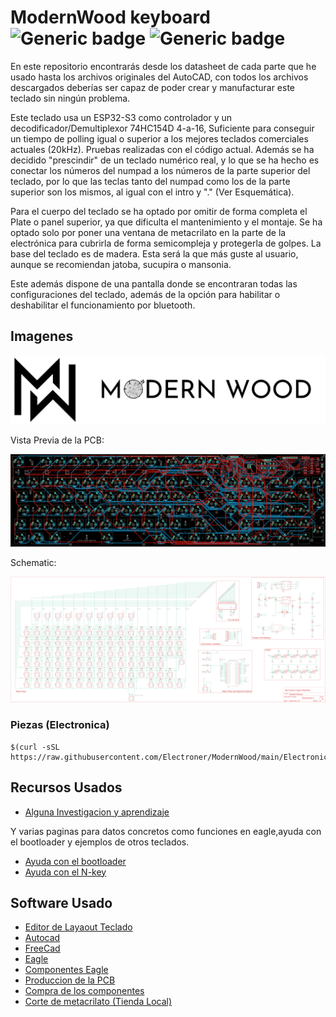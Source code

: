 # ModernWood keyboard ![Generic badge](https://img.shields.io/badge/Version-b2.0-brightgreen.svg) ![Generic badge](https://img.shields.io/github/last-commit/Electroner/ModernWood)


En este repositorio encontrarás desde los datasheet de cada parte que he usado hasta los archivos originales del AutoCAD, con todos los archivos descargados deberías ser capaz de poder crear y manufacturar este teclado sin ningún problema.

Este teclado usa un ESP32-S3 como controlador y un decodificador/Demultiplexor 74HC154D 4-a-16, Suficiente para conseguir un tiempo de polling igual o superior a los mejores teclados comerciales actuales (20kHz). Pruebas realizadas con el código actual. Además se ha decidido "prescindir" de un teclado numérico real, y lo que se ha hecho es conectar los números del numpad a los números de la parte superior del teclado, por lo que las teclas tanto del numpad como los de la parte superior son los mismos, al igual con el intro y "." (Ver Esquemática).

Para el cuerpo del teclado se ha optado por omitir de forma completa el Plate o panel superior, ya que dificulta el mantenimiento y el montaje. Se ha optado solo por poner una ventana de metacrilato en la parte de la electrónica para cubrirla de forma semicompleja y protegerla de golpes. La base del teclado es de madera. Esta será la que más guste al usuario, aunque se recomiendan jatoba, sucupira o mansonia.

Este además dispone de una pantalla donde se encontraran todas las configuraciones del teclado, además de la opción para habilitar o deshabilitar el funcionamiento por bluetooth.

## Imagenes

![TECLADO](https://github.com/Electroner/ModernWood/blob/main/Images/ModernLogo.png)

Vista Previa de la PCB:

![PLANO](https://github.com/Electroner/ModernWood/blob/main/Images/PCB/Board.png)

Schematic:

![PLANO](https://github.com/Electroner/ModernWood/blob/main/Images/PCB/Schematic.png)

### Piezas (Electronica)

```plaintext
$(curl -sSL https://raw.githubusercontent.com/Electroner/ModernWood/main/Electronics/PARTS.txt)
````

## Recursos Usados

-   [Alguna Investigacion y aprendizaje](https://github.com/w4ilun/pocket-keyboard)

Y varias paginas para datos concretos como funciones en eagle,ayuda con el bootloader y ejemplos de otros teclados.

-   [Ayuda con el bootloader](https://forum.arduino.cc/t/burning-bootloader-to-custom-board-atmega32u4/890015)
-   [Ayuda con el N-key](https://forum.arduino.cc/t/how-to-program-n-key-rollover-atmega32u4/938418)

## Software Usado

-   [Editor de Layaout Teclado](http://www.keyboard-layout-editor.com/)
-   [Autocad](https://www.autodesk.es/products/autocad/overview?term=1-YEAR&tab=subscription)
-   [FreeCad](https://www.freecadweb.org/)
-   [Eagle](https://www.autodesk.com/products/eagle/free-download)
-   [Componentes Eagle](https://componentsearchengine.com/)
-   [Produccion de la PCB](https://jlcpcb.com/)
-   [Compra de los componentes](https://lcsc.com/)
-   [Corte de metacrilato (Tienda Local)](https://ecoplasticlaser.com/)

